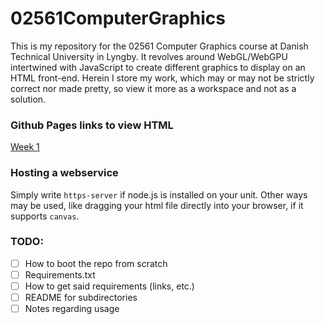 # 02561ComputerGraphics
This is my repository for the 02561 Computer Graphics course at Danish Technical University in Lyngby. It revolves around WebGL/WebGPU intertwined with JavaScript to create different graphics to display on an HTML front-end. Herein I store my work, which may or may not be strictly correct nor made pretty, so view it more as a workspace and not as a solution.

### Github Pages links to view HTML
[Week 1](./Week1/)

### Hosting a webservice
Simply write `https-server` if node.js is installed on your unit. Other ways may be used, like dragging your html file directly into your browser, if it supports `canvas`.

### TODO:
- [ ] How to boot the repo from scratch
- [ ] Requirements.txt
- [ ] How to get said requirements (links, etc.)
- [ ] README for subdirectories
- [ ] Notes regarding usage
